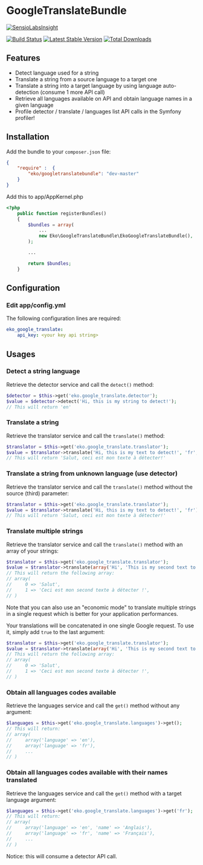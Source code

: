 GoogleTranslateBundle
=====================

[![SensioLabsInsight](https://insight.sensiolabs.com/projects/41d3d242-a0fe-424c-8cb1-65327f89df11/big.png)](https://insight.sensiolabs.com/projects/41d3d242-a0fe-424c-8cb1-65327f89df11)

[![Build Status](https://secure.travis-ci.org/eko/GoogleTranslateBundle.png?branch=master)](http://travis-ci.org/eko/GoogleTranslateBundle)
[![Latest Stable Version](https://poser.pugx.org/eko/GoogleTranslateBundle/version.png)](https://packagist.org/packages/eko/GoogleTranslateBundle)
[![Total Downloads](https://poser.pugx.org/eko/GoogleTranslateBundle/d/total.png)](https://packagist.org/packages/eko/GoogleTranslateBundle)

Features
--------

 * Detect language used for a string
 * Translate a string from a source language to a target one
 * Translate a string into a target language by using language auto-detection (consume 1 more API call)
 * Retrieve all languages available on API and obtain language names in a given language
 * Profile detector / translate / languages list API calls in the Symfony profiler!

Installation
------------

Add the bundle to your `composer.json` file:

```json
{
    "require" :  {
        "eko/googletranslatebundle": "dev-master"
    }
}
```

Add this to app/AppKernel.php

```php
<?php
    public function registerBundles()
    {
        $bundles = array(
            ...
            new Eko\GoogleTranslateBundle\EkoGoogleTranslateBundle(),
        );

        ...

        return $bundles;
    }
```

Configuration
-------------

### Edit app/config.yml

The following configuration lines are required:

```yaml
eko_google_translate:
    api_key: <your key api string>
```

Usages
------

### Detect a string language

Retrieve the detector service and call the `detect()` method:

```php
$detector = $this->get('eko.google_translate.detector');
$value = $detector->detect('Hi, this is my string to detect!');
// This will return 'en'
```

### Translate a string

Retrieve the translator service and call the `translate()` method:

```php
$translator = $this->get('eko.google_translate.translator');
$value = $translator->translate('Hi, this is my text to detect!', 'fr', 'en');
// This will return 'Salut, ceci est mon texte à détecter!'
```

### Translate a string from unknown language (use detector)

Retrieve the translator service and call the `translate()` method without the source (third) parameter:

```php
$translator = $this->get('eko.google_translate.translator');
$value = $translator->translate('Hi, this is my text to detect!', 'fr');
// This will return 'Salut, ceci est mon texte à détecter!'
```

### Translate multiple strings

Retrieve the translator service and call the `translate()` method with an array of your strings:

```php
$translator = $this->get('eko.google_translate.translator');
$value = $translator->translate(array('Hi', 'This is my second text to detect!'), 'fr', 'en');
// This will return the following array:
// array(
//     0 => 'Salut',
//     1 => 'Ceci est mon second texte à détecter !',
// )
```

Note that you can also use an "economic mode" to translate multiple strings in a single request which is better for your application performances.

Your translations will be concatenated in one single Google request. To use it, simply add `true` to the last argument:

```php
$translator = $this->get('eko.google_translate.translator');
$value = $translator->translate(array('Hi', 'This is my second text to detect!'), 'fr', 'en', true);
// This will return the following array:
// array(
//     0 => 'Salut',
//     1 => 'Ceci est mon second texte à détecter !',
// )
```

### Obtain all languages codes available

Retrieve the languages service and call the `get()` method without any argument:

```php
$languages = $this->get('eko.google_translate.languages')->get();
// This will return:
// array(
//     array('language' => 'en'),
//     array('language' => 'fr'),
//     ...
// )
```

### Obtain all languages codes available with their names translated

Retrieve the languages service and call the `get()` method with a target language argument:

```php
$languages = $this->get('eko.google_translate.languages')->get('fr');
// This will return:
// array(
//     array('language' => 'en', 'name' => 'Anglais'),
//     array('language' => 'fr', 'name' => 'Français'),
//     ...
// )
```


Notice: this will consume a detector API call.
